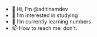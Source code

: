 - 👋 Hi, I’m @aditinamdev
- 👀 I’m interested in studying
- 🌱 I’m currently learning numbers
- 📫 How to reach me: don't. 

<!---
aditinamdev/aditinamdev is a ✨ special ✨ repository because its `README.md` (this file) appears on your GitHub profile.
You can click the Preview link to take a look at your changes.
--->
